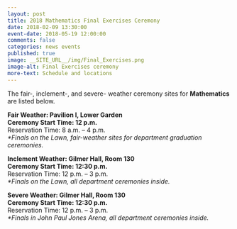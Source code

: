 ```yaml
---
layout: post
title: 2018 Mathematics Final Exercises Ceremony
date: 2018-02-09 13:30:00
event-date: 2018-05-19 12:00:00
comments: false
categories: news events
published: true
image: __SITE_URL__/img/Final_Exercises.png
image-alt: Final Exercises ceremony
more-text: Schedule and locations
---
```


<p>The fair-, inclement-, and severe- weather ceremony sites for <strong>Mathematics </strong>are listed below.</p>

<!--more-->

**Fair Weather:             Pavilion I, Lower Garden**<br>
**Ceremony Start Time: 12 p.m.**<br>
Reservation Time: 8 a.m. – 4 p.m.<br>
_*Finals on the Lawn, fair-weather sites for department graduation ceremonies._

**Inclement Weather:  Gilmer Hall, Room 130**<br>
**Ceremony Start Time: 12:30 p.m.**<br>
Reservation Time: 12 p.m. – 3 p.m.<br>
_*Finals on the Lawn, all department ceremonies inside._

**Severe Weather:       Gilmer Hall, Room 130**<br>
**Ceremony Start Time: 12:30 p.m.**<br>
Reservation Time: 12 p.m. – 3 p.m.<br>
_*Finals in John Paul Jones Arena, all department ceremonies inside._
